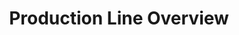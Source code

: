 ---
layout: article
title: Production Line Overview
description: 
  - This board shows general overview with light indicators about the production line
lang: en
weight: 500
isDraft: false
ref: Production_Line_Overview
category:
image: Production_Line_Overview_EN.png
download: Production_Line_Overview_EN.pbmx
overview_description:
overview_benefits:
overview_data_sources:
---